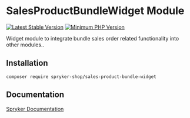 # SalesProductBundleWidget Module
[![Latest Stable Version](https://poser.pugx.org/spryker-shop/sales-product-bundle-widget/v/stable.svg)](https://packagist.org/packages/spryker-shop/sales-product-bundle-widget)
[![Minimum PHP Version](https://img.shields.io/badge/php-%3E%3D%208.1-8892BF.svg)](https://php.net/)

Widget module to integrate bundle sales order related functionality into other modules..

## Installation

```
composer require spryker-shop/sales-product-bundle-widget
```

## Documentation

[Spryker Documentation](https://docs.spryker.com)
